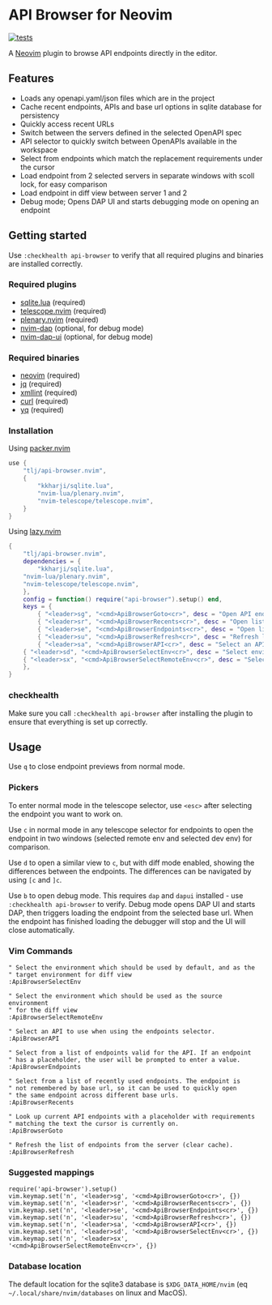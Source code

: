 # API Browser for Neovim

[![tests](https://github.com/tlj/api-browser.nvim/actions/workflows/integration.yml/badge.svg)](https://github.com/tlj/api-browser.nvim/actions/workflows/integration.yml)

A [Neovim](https://neovim.io/) plugin to browse API endpoints directly in the
editor.

## Features

- Loads any openapi.yaml/json files which are in the project
- Cache recent endpoints, APIs and base url options in sqlite database for
  persistency
- Quickly access recent URLs 
- Switch between the servers defined in the selected OpenAPI spec
- API selector to quickly switch between OpenAPIs available in the workspace
- Select from endpoints which match the replacement requirements under the
  cursor 
- Load endpoint from 2 selected servers in separate windows with scoll lock, for
  easy comparison
- Load endpoint in diff view between server 1 and 2
- Debug mode; Opens DAP UI and starts debugging mode on opening an endpoint

## Getting started

Use `:checkhealth api-browser` to verify that all required plugins and
binaries are installed correctly.

### Required plugins

- [sqlite.lua](https://github.com/kkharji/sqlite.lua) (required)
- [telescope.nvim](https://github.com/nvim-telescope/telescope.nvim) (required)
- [plenary.nvim](https://github.com/nvim-lua/plenary.nvim) (required)
- [nvim-dap](https://github.com/mfussenegger/nvim-dap) (optional, for debug mode)
- [nvim-dap-ui](https://github.com/rcarriga/nvim-dap-ui) (optional, for debug mode)

### Required binaries

- [neovim](https://neovim.io) (required)
- [jq](https://stedolan.github.io/jq/) (required)
- [xmllint](https://gnomes.pages.gitlab.gnome.org/libxml2/xmllint.html)
  (required)
- [curl](https://curl.se) (required)
- [yq](https://github.com/mikefarah/yq) (required)

### Installation

Using [packer.nvim](https://github.com/wbthomason/packer.nvim) 

```lua 
use { 
	"tlj/api-browser.nvim", 
	{ 
		"kkharji/sqlite.lua",
		"nvim-lua/plenary.nvim", 
		"nvim-telescope/telescope.nvim", 
	} 
} 
```

Using [lazy.nvim](https://github.com/folke/lazy.nvim)

```lua 
{ 
	"tlj/api-browser.nvim", 
	dependencies = { 
		"kkharji/sqlite.lua",
    "nvim-lua/plenary.nvim", 
    "nvim-telescope/telescope.nvim", 
	}, 
	config = function() require("api-browser").setup() end, 
	keys = { 
		{ "<leader>sg", "<cmd>ApiBrowserGoto<cr>", desc = "Open API endpoints valid for replacement text on cursor." },
		{ "<leader>sr", "<cmd>ApiBrowserRecents<cr>", desc = "Open list of recently opened API endpoints." },
		{ "<leader>se", "<cmd>ApiBrowserEndpoints<cr>", desc = "Open list of endpoints for current API." },
		{ "<leader>su", "<cmd>ApiBrowserRefresh<cr>", desc = "Refresh list of APIs and Endpoints." },
		{ "<leader>sa", "<cmd>ApiBrowserAPI<cr>", desc = "Select an API." },
    { "<leader>sd", "<cmd>ApiBrowserSelectEnv<cr>", desc = "Select environment." },
    { "<leader>sx", "<cmd>ApiBrowserSelectRemoteEnv<cr>", desc = "Select remote environment." },
	}, 
} 
```

### checkhealth

Make sure you call `:checkhealth api-browser` after installing the plugin
to ensure that everything is set up correctly.

## Usage

Use `q` to close endpoint previews from normal mode.

### Pickers

To enter normal mode in the telescope selector, use `<esc>` after selecting
the endpoint you want to work on.

Use `c` in normal mode in any telescope selector for endpoints to open the
endpoint in two windows (selected remote env and selected dev env) for comparison.

Use `d` to open a similar view to `c`, but with diff mode enabled, showing the
differences between the endpoints. The differences can be navigated by using
`[c` and `]c`.

Use `b` to open debug mode. This requires `dap` and `dapui` installed - use 
`:checkhealth api-browser` to verify. Debug mode opens DAP UI and starts 
DAP, then triggers loading the endpoint from the selected base url. When the 
endpoint has finished loading the debugger will stop and the UI will close 
automatically.

### Vim Commands

```vim 
" Select the environment which should be used by default, and as the 
" target environment for diff view
:ApiBrowserSelectEnv

" Select the environment which should be used as the source environment
" for the diff view
:ApiBrowserSelectRemoteEnv

" Select an API to use when using the endpoints selector. 
:ApiBrowserAPI 

" Select from a list of endpoints valid for the API. If an endpoint 
" has a placeholder, the user will be prompted to enter a value. 
:ApiBrowserEndpoints 

" Select from a list of recently used endpoints. The endpoint is 
" not remembered by base url, so it can be used to quickly open 
" the same endpoint across different base urls. 
:ApiBrowserRecents 

" Look up current API endpoints with a placeholder with requirements 
" matching the text the cursor is currently on. 
:ApiBrowserGoto 

" Refresh the list of endpoints from the server (clear cache). 
:ApiBrowserRefresh 
```

### Suggested mappings

```vim 
require('api-browser').setup() 
vim.keymap.set('n', '<leader>sg', '<cmd>ApiBrowserGoto<cr>', {}) 
vim.keymap.set('n', '<leader>sr', '<cmd>ApiBrowserRecents<cr>', {}) 
vim.keymap.set('n', '<leader>se', '<cmd>ApiBrowserEndpoints<cr>', {}) 
vim.keymap.set('n', '<leader>su', '<cmd>ApiBrowserRefresh<cr>', {}) 
vim.keymap.set('n', '<leader>sa', '<cmd>ApiBrowserAPI<cr>', {}) 
vim.keymap.set('n', '<leader>sd', '<cmd>ApiBrowserSelectEnv<cr>', {})
vim.keymap.set('n', '<leader>sx', '<cmd>ApiBrowserSelectRemoteEnv<cr>', {})
```

### Database location

The default location for the sqlite3 database is `$XDG_DATA_HOME/nvim` (eq
`~/.local/share/nvim/databases` on linux and MacOS).



